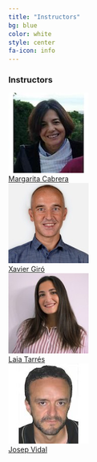 ```yaml
---
title: "Instructors"
bg: blue
color: white
style: center
fa-icon: info
---
```


### Instructors 

<div class="author">
    <a href="https://spcom.upc.edu/en/people/margarita-cabrera-bean" target="_blank">
      <div class="authorphoto"><img src="img/instructors/MargaCabrera-160x160.jpg"></div>
      <div>Margarita Cabrera</div>
    </a>
</div>



<div class="author">
    <a href="https://imatge.upc.edu/web/people/xavier-giro" target="_blank">
      <div class="authorphoto"><img src="img/instructors/XaviGiro-160x160.jpg"></div>
      <div>Xavier Giró</div>
    </a>
</div>

<div class="author">
    <a href="https://www.linkedin.com/in/laia-tarres-9a5369138/" target="_blank">
      <div class="authorphoto"><img src="img/instructors/LaiaTarres-160x160.jpg"></div>
      <div>Laia Tarrés</div>
    </a>
</div>

<div class="author">
<a href="https://spcom.upc.edu/en/people/jose-vidal-manzano" target="_blank">
   <div class="authorphoto"><img src="img/instructors/JosepVidal-160x160.jpg"></div>
   <div>Josep Vidal</div>
</a>
</div>


